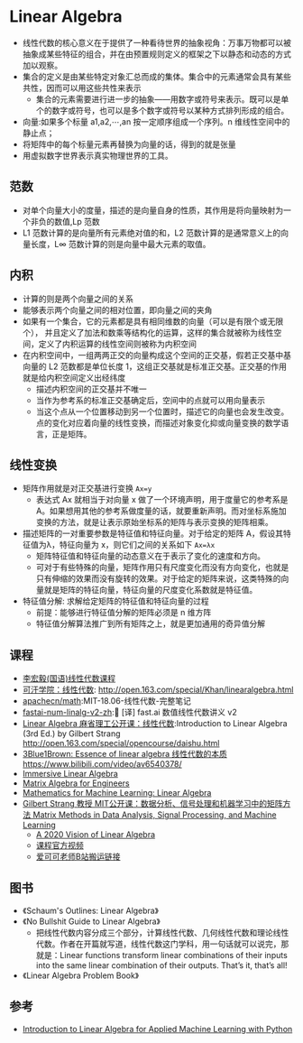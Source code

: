 # Linear Algebra

* 线性代数的核心意义在于提供了⼀种看待世界的抽象视角：万事万物都可以被抽象成某些特征的组合，并在由预置规则定义的框架之下以静态和动态的方式加以观察。
* 集合的定义是由某些特定对象汇总而成的集体。集合中的元素通常会具有某些共性，因而可以用这些共性来表示
    - 集合的元素需要进行进一步的抽象——用数字或符号来表示。既可以是单个的数字或符号，也可以是多个数字或符号以某种方式排列形成的组合。
* 向量:如果多个标量 a1​,a2​,⋯,an​ 按一定顺序组成一个序列。n 维线性空间中的静止点；
* 将矩阵中的每个标量元素再替换为向量的话，得到的就是张量
* 用虚拟数字世界表示真实物理世界的工具。

## 范数

* 对单个向量大小的度量，描述的是向量自身的性质，其作用是将向量映射为一个非负的数值,Lp 范数
* L1 范数计算的是向量所有元素绝对值的和，L2 范数计算的是通常意义上的向量长度，L∞ 范数计算的则是向量中最大元素的取值。

## 内积

* 计算的则是两个向量之间的关系
* 能够表示两个向量之间的相对位置，即向量之间的夹角
* 如果有一个集合，它的元素都是具有相同维数的向量（可以是有限个或无限个）， 并且定义了加法和数乘等结构化的运算，这样的集合就被称为线性空间，定义了内积运算的线性空间则被称为内积空间
* 在内积空间中，一组两两正交的向量构成这个空间的正交基，假若正交基中基向量的 L2 范数都是单位长度 1，这组正交基就是标准正交基。正交基的作用就是给内积空间定义出经纬度
    - 描述内积空间的正交基并不唯一
    - 当作为参考系的标准正交基确定后，空间中的点就可以用向量表示
    - 当这个点从一个位置移动到另一个位置时，描述它的向量也会发生改变。点的变化对应着向量的线性变换，而描述对象变化抑或向量变换的数学语言，正是矩阵。

## 线性变换

* 矩阵作用就是对正交基进行变换 `Ax=y`
    - 表达式 Ax 就相当于对向量 x 做了一个环境声明，用于度量它的参考系是 A。如果想用其他的参考系做度量的话，就要重新声明。而对坐标系施加变换的方法，就是让表示原始坐标系的矩阵与表示变换的矩阵相乘。
* 描述矩阵的⼀对重要参数是特征值和特征向量。对于给定的矩阵 A，假设其特征值为λ，特征向量为 x，则它们之间的关系如下 `Ax=λx`
    - 矩阵特征值和特征向量的动态意义在于表示了变化的速度和方向。
    - 可对于有些特殊的向量，矩阵作用只有尺度变化而没有方向变化，也就是只有伸缩的效果而没有旋转的效果。对于给定的矩阵来说，这类特殊的向量就是矩阵的特征向量，特征向量的尺度变化系数就是特征值。
* 特征值分解: 求解给定矩阵的特征值和特征向量的过程
    - 前提：能够进行特征值分解的矩阵必须是 n 维方阵
    - 特征值分解算法推广到所有矩阵之上，就是更加通用的奇异值分解

## 课程

* [李宏毅(国语)线性代数课程](https://www.bilibili.com/video/av31780632/)
* [可汗学院：线性代数](https://www.bilibili.com/video/av9504432): <http://open.163.com/special/Khan/linearalgebra.html>
* [apachecn/math](https://github.com/apachecn/math):MIT-18.06-线性代数-完整笔记
* [fastai-num-linalg-v2-zh](https://github.com/apachecn/fastai-num-linalg-v2-zh):📖 [译] fast.ai 数值线性代数讲义 v2
* [Linear Algebra 麻省理工公开课：线性代数](https://ocw.mit.edu/courses/mathematics/18-06-linear-algebra-spring-2010/):Introduction to Linear Algebra (3rd Ed.) by Gilbert Strang <http://open.163.com/special/opencourse/daishu.html>
* [3Blue1Brown: Essence of linear algebra 线性代数的本质](https://www.bilibili.com/video/av5987715/)  <https://www.bilibili.com/video/av6540378/>
* [Immersive Linear Algebra](http://immersivemath.com/ila/index.html)
* [Matrix Algebra for Engineers](http://coursegraph.com/coursera-matrix-algebra-engineers)
* [Mathematics for Machine Learning: Linear Algebra](http://coursegraph.com/coursera-linear-algebra-machine-learning)
* [Gilbert Strang 教授 MIT公开课：数据分析、信号处理和机器学习中的矩阵方法 Matrix Methods in Data Analysis, Signal Processing, and Machine Learning](https://ocw.mit.edu/courses/mathematics/18-065-matrix-methods-in-data-analysis-signal-processing-and-machine-learning-spring-2018/)
  - [A 2020 Vision of Linear Algebra](https://ocw.mit.edu/resources/res-18-010-a-2020-vision-of-linear-algebra-spring-2020/index.htm)
  - [课程官方视频](https://www.youtube.com/playlist?list=PLUl4u3cNGP63oMNUHXqIUcrkS2PivhN3k)
  - [爱可可老师B站搬运链接](https://www.bilibili.com/video/av53055190/)

## 图书

* 《Schaum's Outlines: Linear Algebra》
* 《No Bullshit Guide to Linear Algebra》
  - 把线性代数内容分成三个部分，计算线性代数、几何线性代数和理论线性代数。作者在开篇就写道，线性代数这门学科，用一句话就可以说完，那就是：Linear  functions transform linear combinations of their inputs into the same  linear combination of their outputs. That’s it, that’s all!
* 《Linear Algebra Problem Book》

## 参考

* [Introduction to Linear Algebra for Applied Machine Learning with Python](https://pabloinsente.github.io/intro-linear-algebra)
